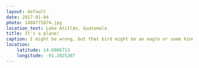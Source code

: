 ```yaml
---
layout: default
date: 2017-01-04
photo: 1484771874.jpg
location_text: Lake Atitlán, Guatemala
title: It's a plane!
caption: I might be wrong, but that bird might be an eagle or some kind of condor. They are very common in the area and fly over the mountains and river searching for food. Majestic!
location:
    latitude: 14.6906713
    longitude: -91.2025207
---
```

